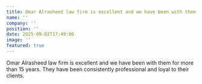 ```yaml
---
title: Omar Alrasheed law firm is excellent and we have been with them for more than 15 years. They have been consistently professional and loyal to their clients.
name: ''
company: ''
position: ''
date: 2025-09-02T17:49:00
image: ''
featured: true
---
```

Omar Alrasheed law firm is excellent and we have been with them for more than 15 years. They have been consistently professional and loyal to their clients.
